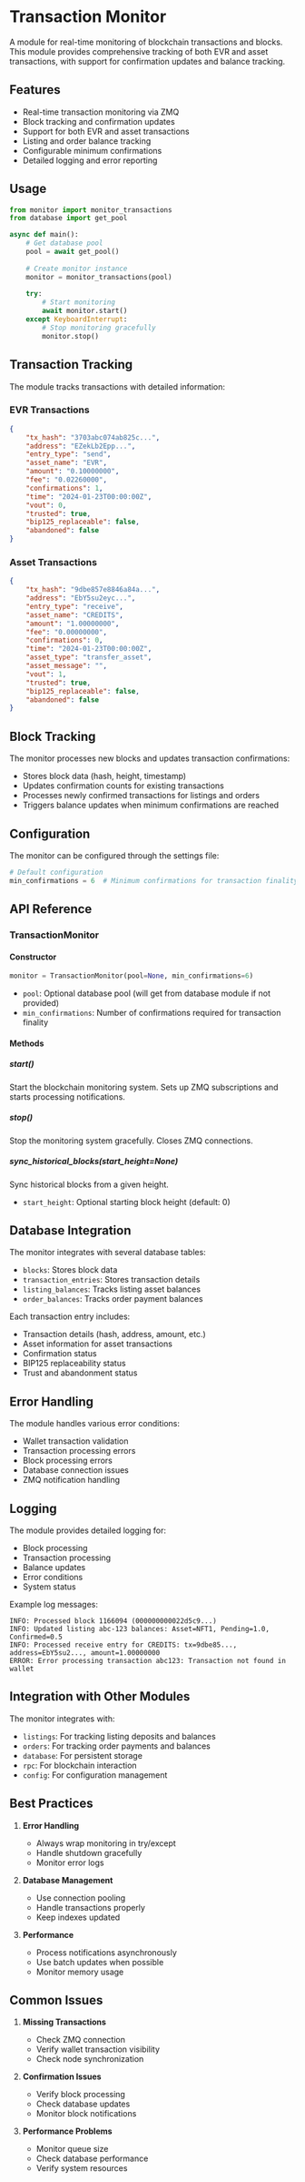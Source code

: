 # Transaction Monitor

A module for real-time monitoring of blockchain transactions and blocks. This module provides comprehensive tracking of both EVR and asset transactions, with support for confirmation updates and balance tracking.

## Features

- Real-time transaction monitoring via ZMQ
- Block tracking and confirmation updates
- Support for both EVR and asset transactions
- Listing and order balance tracking
- Configurable minimum confirmations
- Detailed logging and error reporting

## Usage

```python
from monitor import monitor_transactions
from database import get_pool

async def main():
    # Get database pool
    pool = await get_pool()
    
    # Create monitor instance
    monitor = monitor_transactions(pool)
    
    try:
        # Start monitoring
        await monitor.start()
    except KeyboardInterrupt:
        # Stop monitoring gracefully
        monitor.stop()
```

## Transaction Tracking

The module tracks transactions with detailed information:

### EVR Transactions
```json
{
    "tx_hash": "3703abc074ab825c...",
    "address": "EZekLb2Epp...",
    "entry_type": "send",
    "asset_name": "EVR",
    "amount": "0.10000000",
    "fee": "0.02260000",
    "confirmations": 1,
    "time": "2024-01-23T00:00:00Z",
    "vout": 0,
    "trusted": true,
    "bip125_replaceable": false,
    "abandoned": false
}
```

### Asset Transactions
```json
{
    "tx_hash": "9dbe857e8846a84a...",
    "address": "EbY5su2eyc...",
    "entry_type": "receive",
    "asset_name": "CREDITS",
    "amount": "1.00000000",
    "fee": "0.00000000",
    "confirmations": 0,
    "time": "2024-01-23T00:00:00Z",
    "asset_type": "transfer_asset",
    "asset_message": "",
    "vout": 1,
    "trusted": true,
    "bip125_replaceable": false,
    "abandoned": false
}
```

## Block Tracking

The monitor processes new blocks and updates transaction confirmations:

- Stores block data (hash, height, timestamp)
- Updates confirmation counts for existing transactions
- Processes newly confirmed transactions for listings and orders
- Triggers balance updates when minimum confirmations are reached

## Configuration

The monitor can be configured through the settings file:

```python
# Default configuration
min_confirmations = 6  # Minimum confirmations for transaction finality
```

## API Reference

### TransactionMonitor

#### Constructor
```python
monitor = TransactionMonitor(pool=None, min_confirmations=6)
```
- `pool`: Optional database pool (will get from database module if not provided)
- `min_confirmations`: Number of confirmations required for transaction finality

#### Methods

##### start()
Start the blockchain monitoring system. Sets up ZMQ subscriptions and starts processing notifications.

##### stop()
Stop the monitoring system gracefully. Closes ZMQ connections.

##### sync_historical_blocks(start_height=None)
Sync historical blocks from a given height.
- `start_height`: Optional starting block height (default: 0)

## Database Integration

The monitor integrates with several database tables:

- `blocks`: Stores block data
- `transaction_entries`: Stores transaction details
- `listing_balances`: Tracks listing asset balances
- `order_balances`: Tracks order payment balances

Each transaction entry includes:
- Transaction details (hash, address, amount, etc.)
- Asset information for asset transactions
- Confirmation status
- BIP125 replaceability status
- Trust and abandonment status

## Error Handling

The module handles various error conditions:
- Wallet transaction validation
- Transaction processing errors
- Block processing errors
- Database connection issues
- ZMQ notification handling

## Logging

The module provides detailed logging for:
- Block processing
- Transaction processing
- Balance updates
- Error conditions
- System status

Example log messages:
```
INFO: Processed block 1166094 (000000000022d5c9...)
INFO: Updated listing abc-123 balances: Asset=NFT1, Pending=1.0, Confirmed=0.5
INFO: Processed receive entry for CREDITS: tx=9dbe85..., address=EbY5su2..., amount=1.00000000
ERROR: Error processing transaction abc123: Transaction not found in wallet
```

## Integration with Other Modules

The monitor integrates with:
- `listings`: For tracking listing deposits and balances
- `orders`: For tracking order payments and balances
- `database`: For persistent storage
- `rpc`: For blockchain interaction
- `config`: For configuration management

## Best Practices

1. **Error Handling**
   - Always wrap monitoring in try/except
   - Handle shutdown gracefully
   - Monitor error logs

2. **Database Management**
   - Use connection pooling
   - Handle transactions properly
   - Keep indexes updated

3. **Performance**
   - Process notifications asynchronously
   - Use batch updates when possible
   - Monitor memory usage

## Common Issues

1. **Missing Transactions**
   - Check ZMQ connection
   - Verify wallet transaction visibility
   - Check node synchronization

2. **Confirmation Issues**
   - Verify block processing
   - Check database updates
   - Monitor block notifications

3. **Performance Problems**
   - Monitor queue size
   - Check database performance
   - Verify system resources 